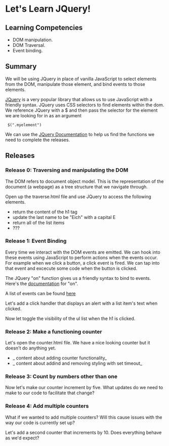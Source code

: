 # Let's Learn JQuery!

## Learning Competencies

* DOM manipulation.
* DOM Traversal.
* Event binding.

## Summary
We will be using JQuery in place of vanilla JavaScript to select elements from the DOM, manipulate those element, and bind events to those elements.

[JQuery](http://jquery.com/) is a very popular library that allows us to use JavaScript with a friendly syntax. JQuery uses CSS selectors to find elements within the dom. We reference JQuery with a $ and then pass the selector for the element we are looking for in as an argument

```
 $(".myelement")
```

We can use the [JQuery Documentation](http://api.jquery.com/) to help us find the functions we need to complete the releases.

## Releases

### Release 0: Traversing and manipulating the DOM
The DOM refers to document object model. This is the representation of the document (a webpage) as a tree structure that we navigate through.

Open up the traverse.html file and use JQuery to access the following elements.

- return the content of the h1 tag
- update the last name to be "Eich" with a capital E
- return all of the list items
- ???


### Release 1: Event Binding
Every time we interact with the DOM events are emitted. We can hook into these events using JavaScript to perform actions when the events occur. For example when we click a button, a click event is fired. We can tap into that event and excecute some code when the button is clicked. 

The JQuery "on" function gives us a friendly syntax to bind to events. Here's the [documentation](http://api.jquery.com/on/) for "on".

A list of events can be found [here](https://developer.mozilla.org/en-US/docs/Web/Events)

Let's add a click handler that displays an alert with a list item's text when clicked.

Now let toggle the visibility of the ul list when the h1 is clicked.

### Release 2: Make a functioning counter
Let's open the counter.html file. We have a nice looking counter but it doesn't do anything yet.

- _ content about adding counter functionality_
- _ content about addind and removing styling with set timeout_
 

### Release 3: Count by numbers other than one
Now let's make our counter increment by five. What updates do we need to make to our code to facilitate that change?

### Release 4: Add multiple counters
What if we wanted to add multiple counters? Will this cause issues with the way our code is currently set up?

Let's add a second counter that increments by 10. Does everything behave as we'd expect?

